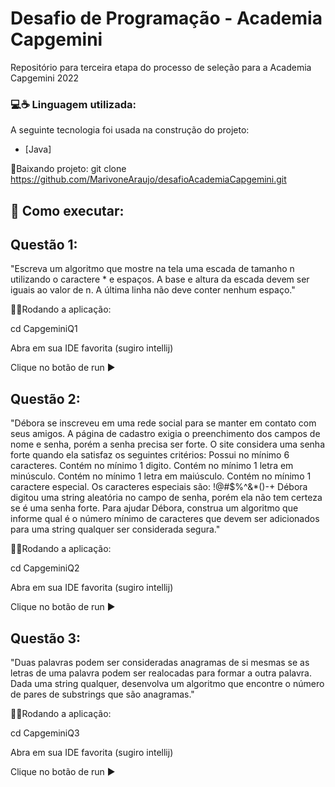 # Desafio de Programação - Academia Capgemini
Repositório para terceira etapa do processo de seleção para a Academia Capgemini 2022

### 💻☕ Linguagem utilizada:
A seguinte tecnologia foi usada na construção do projeto:
- [Java]

🔗Baixando projeto:
git clone https://github.com/MarivoneAraujo/desafioAcademiaCapgemini.git

## 🚀 Como executar:

## Questão 1: 
"Escreva um algoritmo que mostre na tela uma escada de tamanho n utilizando o caractere * e espaços. A base e altura da escada devem ser iguais ao valor de n. A última linha não deve conter nenhum espaço."

👨‍💻Rodando a aplicação:

cd CapgeminiQ1

Abra em sua IDE favorita (sugiro intellij)

Clique no botão de run ▶️

## Questão 2:
"Débora se inscreveu em uma rede social para se manter em contato com seus amigos. A página de cadastro exigia o preenchimento dos campos de nome e senha, porém a senha precisa ser forte. O site considera uma senha forte quando ela satisfaz os seguintes critérios: Possui no mínimo 6 caracteres. Contém no mínimo 1 digito. Contém no mínimo 1 letra em minúsculo. Contém no mínimo 1 letra em maiúsculo. Contém no mínimo 1 caractere especial. Os caracteres especiais são: !@#$%^&*()-+ Débora digitou uma string aleatória no campo de senha, porém ela não tem certeza se é uma senha forte. Para ajudar Débora, construa um algoritmo que informe qual é o número mínimo de caracteres que devem ser adicionados para uma string qualquer ser considerada segura."

👨‍💻Rodando a aplicação:

cd CapgeminiQ2

Abra em sua IDE favorita (sugiro intellij)

Clique no botão de run ▶️

## Questão 3:
"Duas palavras podem ser consideradas anagramas de si mesmas se as letras de uma palavra podem ser realocadas para formar a outra palavra. Dada uma string qualquer, desenvolva um algoritmo que encontre o número de pares de substrings que são anagramas."

👨‍💻Rodando a aplicação:

cd CapgeminiQ3

Abra em sua IDE favorita (sugiro intellij)

Clique no botão de run ▶️








